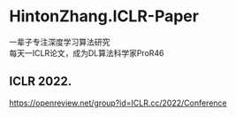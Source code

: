 
# HintonZhang.ICLR-Paper           
一辈子专注深度学习算法研究               
每天一ICLR论文，成为DL算法科学家ProR46         




## ICLR 2022.      
https://openreview.net/group?id=ICLR.cc/2022/Conference              


